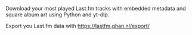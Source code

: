  Download your most played Last.fm tracks with embedded metadata and square album art using Python and yt-dlp.

 Export you Last.fm data with https://lastfm.ghan.nl/export/
